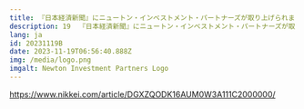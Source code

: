 ```yaml
---
title: 『日本経済新聞』にニュートン・インベストメント・パートナーズが取り上げられました– 日本株、24年課題は「倍率」　 PBR1倍割れの気づき
description: 19  『日本経済新聞』にニュートン・インベストメント・パートナーズが取り上げられました– 日本株、24年課題は「倍率」　 PBR1倍割れの気づき
lang: ja
id: 20231119B
date: 2023-11-19T06:56:40.888Z
img: /media/logo.png
imgalt: Newton Investment Partners Logo
---
```

https://www.nikkei.com/article/DGXZQODK16AUM0W3A111C2000000/